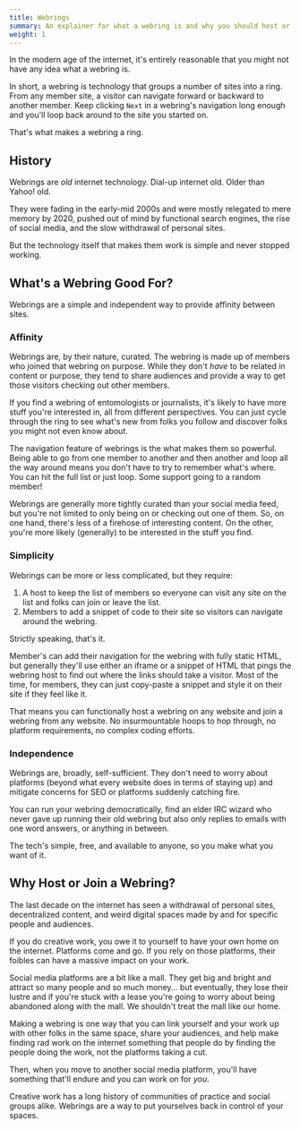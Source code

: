 ```yaml
---
title: Webrings
summary: An explainer for what a webring is and why you should host or join one.
weight: 1
---
```


In the modern age of the internet, it's entirely reasonable that you might not have any idea what a
webring is.

In short, a webring is technology that groups a number of sites into a ring. From any member site, a
visitor can navigate forward or backward to another member. Keep clicking `Next` in a webring's
navigation long enough and you'll loop back around to the site you started on.

That's what makes a webring a ring.

## History

Webrings are _old_ internet technology. Dial-up internet old. Older than Yahoo! old.

They were fading in the early-mid 2000s and were mostly relegated to mere memory by 2020, pushed out
of mind by functional search engines, the rise of social media, and the slow withdrawal of personal
sites.

But the technology itself that makes them work is simple and never stopped working.

## What's a Webring Good For?

Webrings are a simple and independent way to provide affinity between sites.

### Affinity

Webrings are, by their nature, curated. The webring is made up of members who joined that webring on
purpose. While they don't _have_ to be related in content or purpose, they tend to share audiences
and provide a way to get those visitors checking out other members.

If you find a webring of entomologists or journalists, it's likely to have more stuff you're
interested in, all from different perspectives. You can just cycle through the ring to see what's
new from folks you follow and discover folks you might not even know about.

The navigation feature of webrings is the what makes them so powerful. Being able to go from one
member to another and then another and loop all the way around means you don't have to try to
remember what's where. You can hit the full list or just loop. Some support going to a random
member!

Webrings are generally more tightly curated than your social media feed, but you're not limited to
only being on or checking out one of them. So, on one hand, there's less of a firehose of
interesting content. On the other, you're more likely (generally) to be interested in the stuff you
find.

### Simplicity

Webrings can be more or less complicated, but they require:

1. A host to keep the list of members so everyone can visit any site on the list and folks can join
   or leave the list.
1. Members to add a snippet of code to their site so visitors can navigate around the webring.

Strictly speaking, that's it.

Member's can add their navigation for the webring with fully static HTML, but generally they'll use
either an iframe or a snippet of HTML that pings the webring host to find out where the links should
take a visitor. Most of the time, for members, they can just copy-paste a snippet and style it on
their site if they feel like it.

That means you can functionally host a webring on any website and join a webring from any website.
No insurmountable hoops to hop through, no platform requirements, no complex coding efforts.

### Independence

Webrings are, broadly, self-sufficient. They don't need to worry about platforms (beyond what every
website does in terms of staying up) and mitigate concerns for SEO or platforms suddenly catching
fire.

You can run your webring democratically, find an elder IRC wizard who never gave up running their
old webring but also only replies to emails with one word answers, or anything in between.

The tech's simple, free, and available to anyone, so you make what you want of it.

## Why Host or Join a Webring?

The last decade on the internet has seen a withdrawal of personal sites, decentralized content, and
weird digital spaces made by and for specific people and audiences.

If you do creative work, you owe it to yourself to have your own home on the internet. Platforms come
and go. If you rely on those platforms, their foibles can have a massive impact on your work.

Social media platforms are a bit like a mall. They get big and bright and attract so many people and
so much money... but eventually, they lose their lustre and if you're stuck with a lease you're
going to worry about being abandoned along with the mall. We shouldn't treat the mall like our home.

Making a webring is one way that you can link yourself and your work up with other folks in the same
space, share your audiences, and help make finding rad work on the internet something that people do
by finding the people doing the work, not the platforms taking a cut.

Then, when you move to another social media platform, you'll have something that'll endure and you
can work on for _you_.

Creative work has a long history of communities of practice and social groups alike. Webrings are a
way to put yourselves back in control of your spaces.
